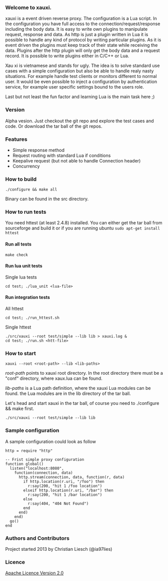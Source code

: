 ### Welcome to xauxi.
xauxi is a event driven reverse proxy. The configuration is a Lua script. In the configuration you have full access to the connection/request/response including the body data. It is easy to write own plugins to manipulate request, response and data. As http is just a plugin written in Lua it is possible to handle any kind of protocol by writing particular plugins. As it is event driven the plugins must keep track of their state while receiving the data. Plugins after the http plugin will only get the body data and a request record. It is possible to write plugins either in C/C++ or Lua.

Xau xi is vietnamese and stands for ugly. The idea is to solve standard use cases with a simple configuration but also be able to handle realy nasty situations. For example handle test clients or monitors different to normal user. It would be even possible to inject a configuration by authentication service, for example user specific settings bound to the users role.

Last but not least the fun factor and learning Lua is the main task here ;)

### Version
Alpha vesion. Just checkout the git repo and explore the test cases and code. Or download the tar ball of the git repos.

### Features
* Simple response method
* Request routing with standard Lua if conditions 
* Keepalive request (but not able to handle Connection header)
* Concurrency

### How to build
```
./configure && make all
```
Binary can be found in the src directory.


### How to run tests 
You need httest (at least 2.4.8) installed. You can either get the tar ball from sourceforge and build it or if you are running ubuntu ```sudo apt-get install httest ```

#### Run all tests
```
make check
```

#### Run lua unit tests
Single lua tests
```
cd test; ./lua_unit <lua-file>
```

#### Run integration tests
All httest
```
cd test; ./run_httest.sh
```

Single httest
```
./src/xauxi --root test/simple --lib lib > xauxi.log &
cd test; ./run.sh <htt-file>
```

### How to start
```
xauxi --root <root-path> --lib <lib-paths>
```
*root-path* points to xauxi root directory. In the root directory there must be a "conf" directory, where xaux.lua can be found.

*lib-paths* is a Lua path definition, where the xauxi Lua modules can be found. the Lua modules are in the lib directory of the tar ball.

Let's head and start xauxi in the tar ball, of course you need to ./configure && make first.
```
./src/xauxi --root test/simple --lib lib
```

### Sample configuration
A sample configuration could look as follow
```
http = require "http"

-- Frist simple proxy configuration 
function global()
  listen("localhost:8080",
    function(connection, data)
      http.stream(connection, data, function(r, data)
        if http.location(r.uri, "/foo") then
          r:say(200, "hit 1 /foo location")
        elseif http.location(r.uri, "/bar") then
          r:say(200, "hit 1 /bar location")
        else
          r:say(404, "404 Not Found")
        end
      end)
    end)
  go()
end
```

### Authors and Contributors
Project started 2013 by Christian Liesch (@ia97lies)

### Licence
[Apache Licence Version 2.0](http://www.apache.org/licenses/LICENSE-2.0)


